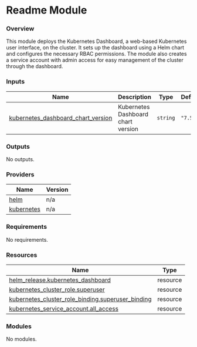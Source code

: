 # Readme Module



### Overview

This module deploys the Kubernetes Dashboard, a web-based Kubernetes user interface, on the cluster. It sets up the dashboard using a Helm chart and configures the necessary RBAC permissions. The module also creates a service account with admin access for easy management of the cluster through the dashboard.

### Inputs

| Name | Description | Type | Default | Required |
|------|-------------|------|---------|:--------:|
| <a name="input_kubernetes_dashboard_chart_version"></a> [kubernetes\_dashboard\_chart\_version](#input\_kubernetes\_dashboard\_chart\_version) | Kubernetes Dashboard chart version | `string` | `"7.5.0"` | no |

### Outputs

No outputs.

### Providers

| Name | Version |
|------|---------|
| <a name="provider_helm"></a> [helm](#provider\_helm) | n/a |
| <a name="provider_kubernetes"></a> [kubernetes](#provider\_kubernetes) | n/a |

### Requirements

No requirements.

### Resources

| Name | Type |
|------|------|
| [helm_release.kubernetes_dashboard](https://registry.terraform.io/providers/hashicorp/helm/latest/docs/resources/release) | resource |
| [kubernetes_cluster_role.superuser](https://registry.terraform.io/providers/hashicorp/kubernetes/latest/docs/resources/cluster_role) | resource |
| [kubernetes_cluster_role_binding.superuser_binding](https://registry.terraform.io/providers/hashicorp/kubernetes/latest/docs/resources/cluster_role_binding) | resource |
| [kubernetes_service_account.all_access](https://registry.terraform.io/providers/hashicorp/kubernetes/latest/docs/resources/service_account) | resource |

### Modules

No modules.
